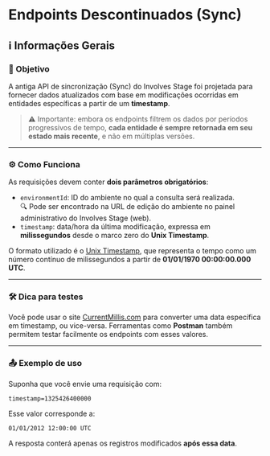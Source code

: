 # Endpoints Descontinuados (Sync)

## ℹ️ Informações Gerais

### 🎯 Objetivo

A antiga API de sincronização (Sync) do Involves Stage foi projetada para fornecer dados atualizados com base em modificações ocorridas em entidades específicas a partir de um **timestamp**.

> ⚠️ Importante: embora os endpoints filtrem os dados por períodos progressivos de tempo, **cada entidade é sempre retornada em seu estado mais recente**, e não em múltiplas versões.

***

### ⚙️ Como Funciona

As requisições devem conter **dois parâmetros obrigatórios**:

* `environmentId`: ID do ambiente no qual a consulta será realizada.\
  🔍 Pode ser encontrado na URL de edição do ambiente no painel administrativo do Involves Stage (web).
* `timestamp`: data/hora da última modificação, expressa em **milissegundos** desde o marco zero do **Unix Timestamp**.

O formato utilizado é o [Unix Timestamp](https://www.unixtimestamp.com/), que representa o tempo como um número contínuo de milissegundos a partir de **01/01/1970 00:00:00.000 UTC**.

***

### 🛠 Dica para testes

Você pode usar o site [CurrentMillis.com](https://currentmillis.com/) para converter uma data específica em timestamp, ou vice-versa. Ferramentas como **Postman** também permitem testar facilmente os endpoints com esses valores.

***

### 📤 Exemplo de uso

Suponha que você envie uma requisição com:

```
timestamp=1325426400000
```

Esse valor corresponde a:

```
01/01/2012 12:00:00 UTC
```

A resposta conterá apenas os registros modificados **após essa data**.

